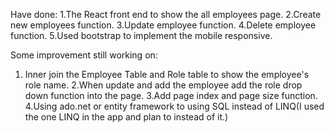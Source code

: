 Have done:
1.The React front end to show the all employees page.
2.Create new employees function.
3.Update employee function.
4.Delete employee function.
5.Used bootstrap to implement the mobile responsive.

Some improvement still working on:
1. Inner join the Employee Table and Role table to show the employee's role name.
2.When update and add the employee add the role drop down function into the page.
3.Add page index and page size function.
4.Using ado.net or entity framework to using SQL instead of LINQ(I used the one LINQ in the app and plan to instead of it.)
